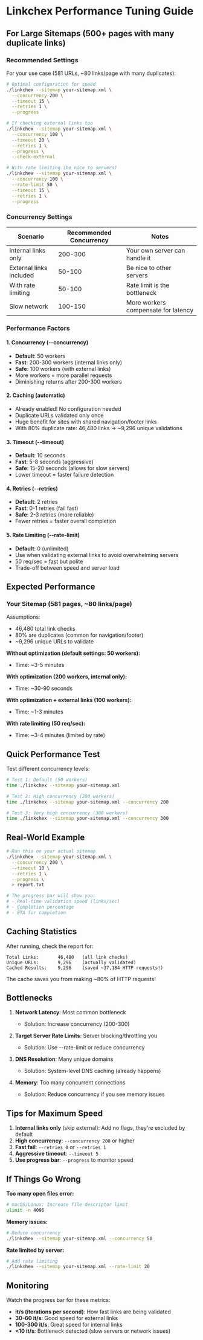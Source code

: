 # Linkchex Performance Tuning Guide

## For Large Sitemaps (500+ pages with many duplicate links)

### Recommended Settings

For your use case (581 URLs, ~80 links/page with many duplicates):

```bash
# Optimal configuration for speed
./linkchex --sitemap your-sitemap.xml \
  --concurrency 200 \
  --timeout 15 \
  --retries 1 \
  --progress

# If checking external links too
./linkchex --sitemap your-sitemap.xml \
  --concurrency 100 \
  --timeout 20 \
  --retries 1 \
  --progress \
  --check-external

# With rate limiting (be nice to servers)
./linkchex --sitemap your-sitemap.xml \
  --concurrency 100 \
  --rate-limit 50 \
  --timeout 15 \
  --retries 1 \
  --progress
```

### Concurrency Settings

| Scenario | Recommended Concurrency | Notes |
|----------|------------------------|-------|
| Internal links only | 200-300 | Your own server can handle it |
| External links included | 50-100 | Be nice to other servers |
| With rate limiting | 50-100 | Rate limit is the bottleneck |
| Slow network | 100-150 | More workers compensate for latency |

### Performance Factors

#### 1. **Concurrency (--concurrency)**
- **Default**: 50 workers
- **Fast**: 200-300 workers (internal links only)
- **Safe**: 100 workers (with external links)
- More workers = more parallel requests
- Diminishing returns after 200-300 workers

#### 2. **Caching (automatic)**
- Already enabled! No configuration needed
- Duplicate URLs validated only once
- Huge benefit for sites with shared navigation/footer links
- With 80% duplicate rate: 46,480 links → ~9,296 unique validations

#### 3. **Timeout (--timeout)**
- **Default**: 10 seconds
- **Fast**: 5-8 seconds (aggressive)
- **Safe**: 15-20 seconds (allows for slow servers)
- Lower timeout = faster failure detection

#### 4. **Retries (--retries)**
- **Default**: 2 retries
- **Fast**: 0-1 retries (fail fast)
- **Safe**: 2-3 retries (more reliable)
- Fewer retries = faster overall completion

#### 5. **Rate Limiting (--rate-limit)**
- **Default**: 0 (unlimited)
- Use when validating external links to avoid overwhelming servers
- 50 req/sec = fast but polite
- Trade-off between speed and server load

## Expected Performance

### Your Sitemap (581 pages, ~80 links/page)

Assumptions:
- 46,480 total link checks
- 80% are duplicates (common for navigation/footer)
- ~9,296 unique URLs to validate

**Without optimization (default settings: 50 workers):**
- Time: ~3-5 minutes

**With optimization (200 workers, internal only):**
- Time: ~30-90 seconds

**With optimization + external links (100 workers):**
- Time: ~1-3 minutes

**With rate limiting (50 req/sec):**
- Time: ~3-4 minutes (limited by rate)

## Quick Performance Test

Test different concurrency levels:

```bash
# Test 1: Default (50 workers)
time ./linkchex --sitemap your-sitemap.xml

# Test 2: High concurrency (200 workers)
time ./linkchex --sitemap your-sitemap.xml --concurrency 200

# Test 3: Very high concurrency (300 workers)
time ./linkchex --sitemap your-sitemap.xml --concurrency 300
```

## Real-World Example

```bash
# Run this on your actual sitemap
./linkchex --sitemap your-sitemap.xml \
  --concurrency 200 \
  --timeout 10 \
  --retries 1 \
  --progress \
  > report.txt

# The progress bar will show you:
# - Real-time validation speed (links/sec)
# - Completion percentage
# - ETA for completion
```

## Caching Statistics

After running, check the report for:
```
Total Links:       46,480   (all link checks)
Unique URLs:       9,296    (actually validated)
Cached Results:    9,296    (saved ~37,184 HTTP requests!)
```

The cache saves you from making ~80% of HTTP requests!

## Bottlenecks

1. **Network Latency**: Most common bottleneck
   - Solution: Increase concurrency (200-300)

2. **Target Server Rate Limits**: Server blocking/throttling you
   - Solution: Use --rate-limit or reduce concurrency

3. **DNS Resolution**: Many unique domains
   - Solution: System-level DNS caching (already happens)

4. **Memory**: Too many concurrent connections
   - Solution: Reduce concurrency if you see memory issues

## Tips for Maximum Speed

1. **Internal links only** (skip external): Add no flags, they're excluded by default
2. **High concurrency**: `--concurrency 200` or higher
3. **Fast fail**: `--retries 0` or `--retries 1`
4. **Aggressive timeout**: `--timeout 5`
5. **Use progress bar**: `--progress` to monitor speed

## If Things Go Wrong

**Too many open files error:**
```bash
# macOS/Linux: Increase file descriptor limit
ulimit -n 4096
```

**Memory issues:**
```bash
# Reduce concurrency
./linkchex --sitemap your-sitemap.xml --concurrency 50
```

**Rate limited by server:**
```bash
# Add rate limiting
./linkchex --sitemap your-sitemap.xml --rate-limit 20
```

## Monitoring

Watch the progress bar for these metrics:
- **it/s (iterations per second)**: How fast links are being validated
- **30-60 it/s**: Good speed for external links
- **100-300 it/s**: Great speed for internal links
- **<10 it/s**: Bottleneck detected (slow servers or network issues)
